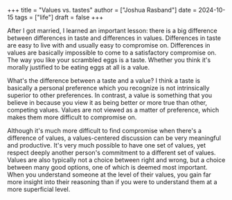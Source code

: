 +++
title = "Values vs. tastes"
author = ["Joshua Rasband"]
date = 2024-10-15
tags = ["life"]
draft = false
+++

After I got married, I learned an important lesson: there is a big difference
between differences in taste and differences in values. Differences in taste are
easy to live with and usually easy to compromise on. Differences in values are
basically impossible to come to a satisfactory compromise on. The way you like
your scrambled eggs is a taste. Whether you think it's morally justified to be
eating eggs at all is a value.

What's the difference between a taste and a value? I think a taste is basically
a personal preference which you recognize is not intrinsically superior to other
preferences. In contrast, a value is something that you believe in because you
view it as being better or more true than other, competing values. Values are
not viewed as a matter of preference, which makes them more difficult to
compromise on.

Although it's much more difficult to find compromise when there's a difference
of values, a values-centered discussion can be very meaningful and productive.
It's very much possible to have one set of values, yet respect deeply another
person's commitment to a different set of values. Values are also typically not
a choice between right and wrong, but a choice between many good options, one of
which is deemed most important. When you understand someone at the level of
their values, you gain far more insight into their reasoning than if you were to
understand them at a more superficial level.

